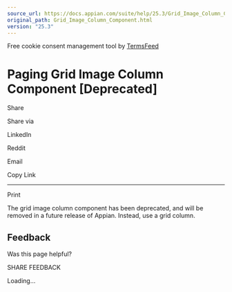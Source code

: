 ```yaml
---
source_url: https://docs.appian.com/suite/help/25.3/Grid_Image_Column_Component.html
original_path: Grid_Image_Column_Component.html
version: "25.3"
---
```


Free cookie consent management tool by [TermsFeed](https://www.termsfeed.com/)

# Paging Grid Image Column Component \[Deprecated\]

Share

Share via

LinkedIn

Reddit

Email

Copy Link

* * *

Print

The grid image column component has been deprecated, and will be removed in a future release of Appian. Instead, use a grid column.

## Feedback

Was this page helpful?

SHARE FEEDBACK

Loading...